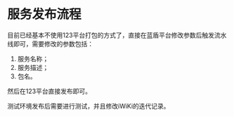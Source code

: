 # 服务发布流程

目前已经基本不使用123平台打包的方式了，直接在蓝盾平台修改参数后触发流水线即可，需要修改的参数包括：

1. 服务名称；
2. 服务描述；
3. 包名。

然后在123平台直接发布即可。

测试环境发布后需要进行测试，并且修改iWiKi的迭代记录。

